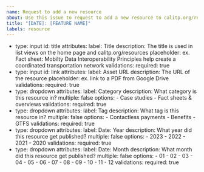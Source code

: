 ```yaml
---
name: Request to add a new resource
about: Use this issue to request to add a new resource to calitp.org/resources
title: "[DATE]: [FEATURE NAME]"
labels: resource
---
```


- type: input
  id: title
  attributes:
  label: Title
  description: The title is used in list views on the home page and calitp.org/resources
  placeholder: ex. Fact sheet: Mobilty Data Interoperability Principles help create a coordinated transportation network
  validations:
  required: true
- type: input
  id: link
  attributes:
  label: Asset URL
  description: The URL of the resource
  placeholder: ex. link to a PDF from Google Drive
  validations:
  required: true
- type: dropdown
  attributes:
  label: Category
  description: What category is this resource in?
  multiple: false
  options: - Case studies - Fact sheets & overviews
  validations:
  required: true
- type: dropdown
  attributes:
  label: Tag
  description: What tag is this resource in?
  multiple: false
  options: - Contactless payments - Benefits - GTFS
  validations:
  required: true
- type: dropdown
  attributes:
  label: Date: Year
  description: What year did this resource get published?
  multiple: false
  options: - 2023 - 2022 - 2021 - 2020
  validations:
  required: true
- type: dropdown
  attributes:
  label: Date: Month
  description: What month did this resource get published?
  multiple: false
  options: - 01 - 02 - 03 - 04 - 05 - 06 - 07 - 08 - 09 - 10 - 11 - 12
  validations:
  required: true
